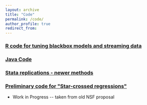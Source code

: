 ```yaml
---
layout: archive
title: "Code"
permalink: /code/
author_profile: true
redirect_from:
---
```


### [R code for tuning blackbox models and streaming data](https://github.com/paulbousquet/MachineLearning)
### [Java Code](https://github.com/paulbousquet/Java)
### [Stata replications - newer methods](https://github.com/paulbousquet/StataReplication)
### [Preliminary code for "Star-crossed regressions"](https://github.com/paulbousquet/nsf)
* Work in Progress -- taken from old NSF proposal 

